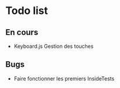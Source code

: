 # Todo list

## En cours

* Keyboard.js Gestion des touches

## Bugs

* Faire fonctionner les premiers InsideTests
